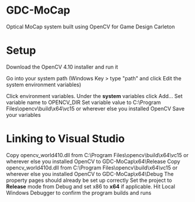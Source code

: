 # GDC-MoCap
Optical MoCap system built using OpenCV for Game Design Carleton

# Setup
Download the OpenCV 4.10 installer and run it

Go into your system path (Windows Key > type "path" and click Edit the system environment variables)

Click environment variables.
Under the **system** variables click Add...
Set variable name to OPENCV_DIR
Set variable value to C:\Program Files\opencv\build\x64\vc15 or wherever else you installed OpenCV
Save your variables

# Linking to Visual Studio
Copy opencv_world410.dll from C:\Program Files\opencv\build\x64\vc15 or wherever else you installed OpenCV to GDC-MoCap\x64\Release 
Copy opencv_world410d.dll from C:\Program Files\opencv\build\x64\vc15 or wherever else you installed OpenCV to GDC-MoCap\x64\Debug 
The property pages should already be set up correctly
Set the project to **Release** mode from Debug and set x86 to **x64** if applicable.
Hit Local Windows Debugger to confirm the program builds and runs

